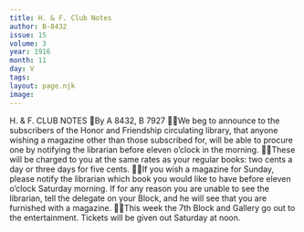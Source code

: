 ```yaml
---
title: H. & F. Club Notes
author: B-8432
issue: 15
volume: 3
year: 1916
month: 11
day: V
tags:
layout: page.njk
image:
---
```

H. & F. CLUB NOTES By A 8432, B 7927 We beg to announce to the subscribers of the Honor and Friendship circulating library, that anyone wishing a magazine other than those subscribed for, will be able to procure one by notifying the librarian before eleven o’clock in the morning. These will be charged to you at the same rates as your regular books: two cents a day or three days for five cents. If you wish a magazine for Sunday, please notify the librarian which book you would like to have before eleven o’clock Saturday morning. If for any reason you are unable to see the librarian, tell the delegate on your Block, and he will see that you are furnished with a magazine. This week the 7th Block and Gallery go out to the entertainment. Tickets will be given out Saturday at noon. 
